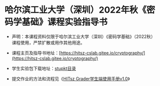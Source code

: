# 哈尔滨工业大学（深圳）2022年秋《密码学基础》课程实验指导书 



- 声明：本课程资料仅限于哈尔滨工业大学（深圳）《密码学基础》（2022秋）课程使用，严禁扩散或用作其他用途。

- 课程主页及指导书地址：[https://hitsz-cslab.gitee.io/cryptography/](https://hitsz-cslab.gitee.io/cryptography/)

- 学生实验包下载地址：[stupkt目录](https://gitee.com/hitsz-cslab/cryptography-labs/tree/master/stupkt)

- 提交作业的方法和流程见《[HITsz Grader学生端使用手册v1.0](https://gitee.com/hitsz-cslab/cryptography-labs/blob/master/stupkt/HITsz%20Grader%E5%AD%A6%E7%94%9F%E7%AB%AF%E4%BD%BF%E7%94%A8%E6%89%8B%E5%86%8CV1.0.pdf)》